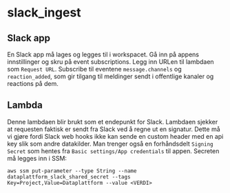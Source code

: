 # slack_ingest

## Slack app
En Slack app må lages og legges til i workspacet. Gå inn på appens innstillinger og skru på
event subscriptions.
Legg inn URLen til lambdaen som ```Request URL```.
Subscribe til eventene `message.channels` og `reaction_added`, som gir tilgang til meldinger sendt
i offentlige kanaler og reactions på dem.

## Lambda
Denne lambdaen blir brukt som et endepunkt for Slack. Lambdaen sjekker at requesten
faktisk er sendt fra Slack ved å regne ut en signatur.
Dette må vi gjøre fordi Slack web hooks ikke kan sende en custom header med en api key slik som
andre datakilder.
Man trenger også en forhåndsdelt ```Signing Secret``` som hentes fra
```Basic settings/App credentials``` til appen. Secreten må legges inn i SSM:
```
aws ssm put-parameter --type String --name dataplattform_slack_shared_secret --tags Key=Project,Value=Dataplattform --value <VERDI>
```
